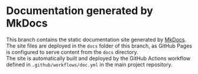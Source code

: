 # Documentation generated by MkDocs

This branch contains the static documentation site generated by [MkDocs](https://www.mkdocs.org/).  
The site files are deployed in the `docs` folder of this branch, as GitHub Pages is configured to serve content from the `docs` directory.  
The site is automatically built and deployed by the GitHub Actions workflow defined in `.github/workflows/doc.yml` in the main project repository.
